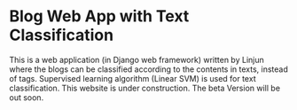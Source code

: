 # Blog Web App with Text Classification
This is a web application (in Django web framework) written by Linjun where the blogs can be classified according to the contents in texts, instead of tags. Supervised learning algorithm (Linear SVM) is used for text classification.
This website is under construction. The beta Version will be out soon.
